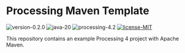 # Processing Maven Template

![version-0.2.0](https://img.shields.io/badge/version-0.2.0-blue)
![java-20](https://img.shields.io/badge/java-20-blue?logo=openjdk&logoColor=white)
![processing-4.2](https://img.shields.io/badge/processing-4.2-blue)
[![license-MIT](https://img.shields.io/badge/license-MIT-green)](https://github.com/alumik/processing-maven-template/blob/main/LICENSE)

This repository contains an example Processing 4 project with Apache Maven.
